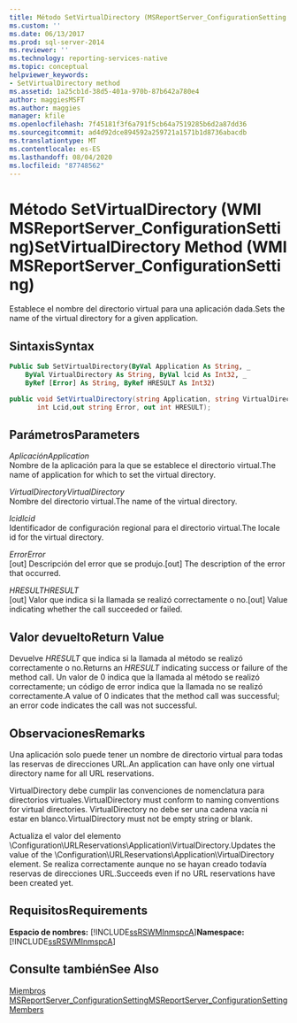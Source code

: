 ```yaml
---
title: Método SetVirtualDirectory (MSReportServer_ConfigurationSetting de WMI) | Microsoft Docs
ms.custom: ''
ms.date: 06/13/2017
ms.prod: sql-server-2014
ms.reviewer: ''
ms.technology: reporting-services-native
ms.topic: conceptual
helpviewer_keywords:
- SetVirtualDirectory method
ms.assetid: 1a25cb1d-38d5-401a-970b-87b642a780e4
author: maggiesMSFT
ms.author: maggies
manager: kfile
ms.openlocfilehash: 7f45181f3f6a791f5cb64a7519285b6d2a87dd36
ms.sourcegitcommit: ad4d92dce894592a259721a1571b1d8736abacdb
ms.translationtype: MT
ms.contentlocale: es-ES
ms.lasthandoff: 08/04/2020
ms.locfileid: "87748562"
---
```

# <a name="setvirtualdirectory-method-wmi-msreportserver_configurationsetting"></a><span data-ttu-id="d0196-102">Método SetVirtualDirectory (WMI MSReportServer_ConfigurationSetting)</span><span class="sxs-lookup"><span data-stu-id="d0196-102">SetVirtualDirectory Method (WMI MSReportServer_ConfigurationSetting)</span></span>
  <span data-ttu-id="d0196-103">Establece el nombre del directorio virtual para una aplicación dada.</span><span class="sxs-lookup"><span data-stu-id="d0196-103">Sets the name of the virtual directory for a given application.</span></span>  
  
## <a name="syntax"></a><span data-ttu-id="d0196-104">Sintaxis</span><span class="sxs-lookup"><span data-stu-id="d0196-104">Syntax</span></span>  
  
```vb  
Public Sub SetVirtualDirectory(ByVal Application As String, _  
    ByVal VirtualDirectory As String, ByVal lcid As Int32, _  
    ByRef [Error] As String, ByRef HRESULT As Int32)  
```  
  
```csharp  
public void SetVirtualDirectory(string Application, string VirtualDirectory,   
       int Lcid,out string Error, out int HRESULT);  
```  
  
## <a name="parameters"></a><span data-ttu-id="d0196-105">Parámetros</span><span class="sxs-lookup"><span data-stu-id="d0196-105">Parameters</span></span>  
 <span data-ttu-id="d0196-106">*Aplicación*</span><span class="sxs-lookup"><span data-stu-id="d0196-106">*Application*</span></span>  
 <span data-ttu-id="d0196-107">Nombre de la aplicación para la que se establece el directorio virtual.</span><span class="sxs-lookup"><span data-stu-id="d0196-107">The name of application for which to set the virtual directory.</span></span>  
  
 <span data-ttu-id="d0196-108">*VirtualDirectory*</span><span class="sxs-lookup"><span data-stu-id="d0196-108">*VirtualDirectory*</span></span>  
 <span data-ttu-id="d0196-109">Nombre del directorio virtual.</span><span class="sxs-lookup"><span data-stu-id="d0196-109">The name of the virtual directory.</span></span>  
  
 <span data-ttu-id="d0196-110">*lcid*</span><span class="sxs-lookup"><span data-stu-id="d0196-110">*lcid*</span></span>  
 <span data-ttu-id="d0196-111">Identificador de configuración regional para el directorio virtual.</span><span class="sxs-lookup"><span data-stu-id="d0196-111">The locale id for the virtual directory.</span></span>  
  
 <span data-ttu-id="d0196-112">*Error*</span><span class="sxs-lookup"><span data-stu-id="d0196-112">*Error*</span></span>  
 <span data-ttu-id="d0196-113">[out] Descripción del error que se produjo.</span><span class="sxs-lookup"><span data-stu-id="d0196-113">[out] The description of the error that occurred.</span></span>  
  
 <span data-ttu-id="d0196-114">*HRESULT*</span><span class="sxs-lookup"><span data-stu-id="d0196-114">*HRESULT*</span></span>  
 <span data-ttu-id="d0196-115">[out] Valor que indica si la llamada se realizó correctamente o no.</span><span class="sxs-lookup"><span data-stu-id="d0196-115">[out] Value indicating whether the call succeeded or failed.</span></span>  
  
## <a name="return-value"></a><span data-ttu-id="d0196-116">Valor devuelto</span><span class="sxs-lookup"><span data-stu-id="d0196-116">Return Value</span></span>  
 <span data-ttu-id="d0196-117">Devuelve *HRESULT* que indica si la llamada al método se realizó correctamente o no.</span><span class="sxs-lookup"><span data-stu-id="d0196-117">Returns an *HRESULT* indicating success or failure of the method call.</span></span> <span data-ttu-id="d0196-118">Un valor de 0 indica que la llamada al método se realizó correctamente; un código de error indica que la llamada no se realizó correctamente.</span><span class="sxs-lookup"><span data-stu-id="d0196-118">A value of 0 indicates that the method call was successful; an error code indicates the call was not successful.</span></span>  
  
## <a name="remarks"></a><span data-ttu-id="d0196-119">Observaciones</span><span class="sxs-lookup"><span data-stu-id="d0196-119">Remarks</span></span>  
 <span data-ttu-id="d0196-120">Una aplicación solo puede tener un nombre de directorio virtual para todas las reservas de direcciones URL.</span><span class="sxs-lookup"><span data-stu-id="d0196-120">An application can have only one virtual directory name for all URL reservations.</span></span>  
  
 <span data-ttu-id="d0196-121">VirtualDirectory debe cumplir las convenciones de nomenclatura para directorios virtuales.</span><span class="sxs-lookup"><span data-stu-id="d0196-121">VirtualDirectory must conform to naming conventions for virtual directories.</span></span> <span data-ttu-id="d0196-122">VirtualDirectory no debe ser una cadena vacía ni estar en blanco.</span><span class="sxs-lookup"><span data-stu-id="d0196-122">VirtualDirectory must not be empty string or blank.</span></span>  
  
 <span data-ttu-id="d0196-123">Actualiza el valor del elemento \Configuration\URLReservations\Application\VirtualDirectory.</span><span class="sxs-lookup"><span data-stu-id="d0196-123">Updates the value of the \Configuration\URLReservations\Application\VirtualDirectory element.</span></span> <span data-ttu-id="d0196-124">Se realiza correctamente aunque no se hayan creado todavía reservas de direcciones URL.</span><span class="sxs-lookup"><span data-stu-id="d0196-124">Succeeds even if no URL reservations have been created yet.</span></span>  
  
## <a name="requirements"></a><span data-ttu-id="d0196-125">Requisitos</span><span class="sxs-lookup"><span data-stu-id="d0196-125">Requirements</span></span>  
 <span data-ttu-id="d0196-126">**Espacio de nombres:** [!INCLUDE[ssRSWMInmspcA](../../includes/ssrswminmspca-md.md)]</span><span class="sxs-lookup"><span data-stu-id="d0196-126">**Namespace:** [!INCLUDE[ssRSWMInmspcA](../../includes/ssrswminmspca-md.md)]</span></span>  
  
## <a name="see-also"></a><span data-ttu-id="d0196-127">Consulte también</span><span class="sxs-lookup"><span data-stu-id="d0196-127">See Also</span></span>  
 [<span data-ttu-id="d0196-128">Miembros MSReportServer_ConfigurationSetting</span><span class="sxs-lookup"><span data-stu-id="d0196-128">MSReportServer_ConfigurationSetting Members</span></span>](msreportserver-configurationsetting-members.md)  
  
  
